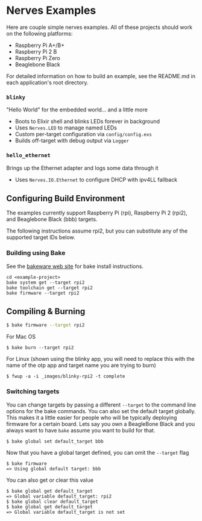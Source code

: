 Nerves Examples
===============

Here are couple simple nerves examples.   All of these projects should work on the following platforms:

- Raspberry Pi A+/B+
- Raspberry Pi 2 B
- Raspberry Pi Zero
- Beaglebone Black

For detailed information on how to build an example, see the README.md in each application's root directory.

### `blinky`

"Hello World" for the embedded world... and a little more

- Boots to Elixir shell and blinks LEDs forever in background
- Uses `Nerves.LED` to manage named LEDs
- Custom per-target configuration via `config/config.exs`
- Builds off-target with debug output via `Logger`

### `hello_ethernet`

Brings up the Ethernet adapter and logs some data through it

- Uses `Nerves.IO.Ethernet` to configure DHCP with ipv4LL fallback

## Configuring Build Environment

The examples currently support Raspberry Pi (rpi), Raspberry Pi 2 (rpi2), and Beaglebone Black (bbb) targets.

The following instructions assume rpi2, but you can substitute any of the supported target IDs below.

### Building using Bake

See the [bakeware web site](http://bakeware.io) for bake install instructions.

```
cd <example-project>
bake system get --target rpi2
bake toolchain get --target rpi2
bake firmware --target rpi2
```

## Compiling & Burning

```sh
$ bake firmware --target rpi2
```

For Mac OS
```
$ bake burn --target rpi2
```

For Linux (shown using the blinky app, you will need to replace this with the name of the otp app and target name you are trying to burn)
```
$ fwup -a -i _images/blinky-rpi2 -t complete
```

### Switching targets

You can change targets by passing a different `--target` to the command line options for the bake commands. You can also set the default target globally. This makes it a little easier for people who will be typically deploying firmware for a certain board. Lets say you own a BeagleBone Black and you always want to have `bake` assume you want to build for that.

```
$ bake global set default_target bbb
```

Now that you have a global target defined, you can omit the `--target` flag

```
$ bake firmware
=> Using global default target: bbb
```

You can also get or clear this value

```
$ bake global get default_target
=> Global variable default_target: rpi2
$ bake global clear default_target
$ bake global get default_target
=> Global variable default_target is not set
```
